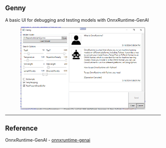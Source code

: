 ## Genny

A basic UI for debugging and testing models with OnnxRuntime-GenAI


<p align="center" width="100%">
    <img width="80%" src="Assets/Screenshot1.png">
</p> 

__________________________

## Reference
OnnxRuntime-GenAI - [onnxruntime-genai](https://github.com/microsoft/onnxruntime-genai)

